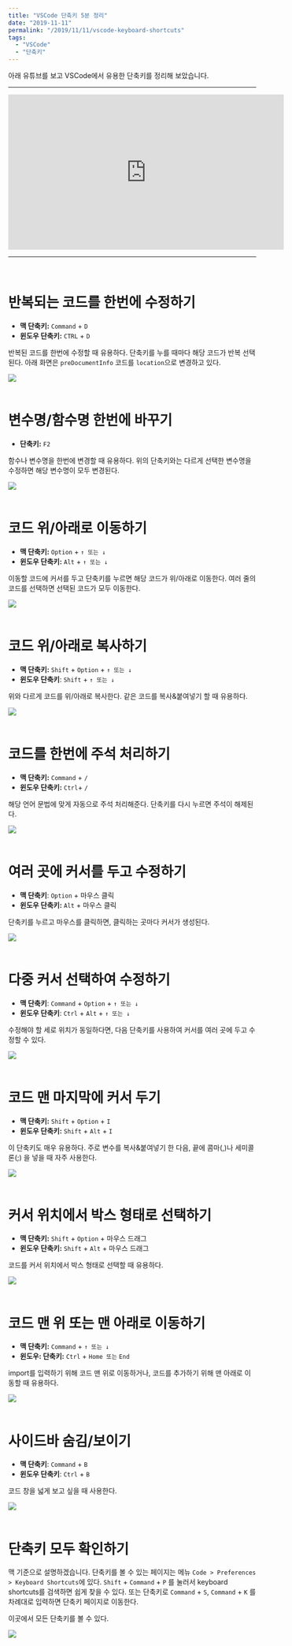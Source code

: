 ```yaml
---
title: "VSCode 단축키 5분 정리"
date: "2019-11-11"
permalink: "/2019/11/11/vscode-keyboard-shortcuts"
tags:
  - "VSCode"
  - "단축키"
---
```

아래 유튜브를 보고 VSCode에서 유용한 단축키를 정리해 보았습니다.

<hr />

<iframe width="560" height="315" src="https://www.youtube.com/embed/Wn7j5dfbJF4" frameborder="0" allow="accelerometer; autoplay; encrypted-media; gyroscope; picture-in-picture" allowfullscreen></iframe>

<hr /><br />

# 반복되는 코드를 한번에 수정하기

- **맥 단축키:** `Command` + `D`
- **윈도우 단축키:** `CTRL` + `D`

반복된 코드를 한번에 수정할 때 유용하다. 단축키를 누를 때마다 해당 코드가 반복 선택된다. 
아래 화면은 `preDocumentInfo` 코드를 `location`으로 변경하고 있다.

![](/images/2019-11-11/2019-11-11_21-20-36-054e4de3-3fa7-42ec-bc11-2068d918e301.2019-11-11_21_24_04.gif)<br/><br/>

# 변수명/함수명 한번에 바꾸기

- **단축키:** `F2`

함수나 변수명을 한번에 변경할 때 유용하다. 위의 단축키와는 다르게 선택한 변수명을 수정하면 해당 변수명이 모두 변경된다.

![](/images/2019-11-11/2019-11-11_22-05-56-b6bbf364-14a5-41a2-a9b2-1c8789c6050b.2019-11-11_22_07_04.gif)<br/><br/>

# 코드 위/아래로 이동하기

- **맥 단축키:** `Option` + `↑ 또는 ↓`
- **윈도우 단축키:** `Alt` + `↑ 또는 ↓`

이동할 코드에 커서를 두고 단축키를 누르면 해당 코드가 위/아래로 이동한다. 여러 줄의 코드를 선택하면 선택된 코드가 모두 이동한다.

![](/images/2019-11-11/2019-11-11_21-28-57-90dbf9cb-0c06-4bde-b3c2-09d328cfca77.2019-11-11_21_29_38.gif)<br/><br/>

# 코드 위/아래로 복사하기

- **맥 단축키:** `Shift` + `Option` + `↑ 또는 ↓`
- **윈도우 단축키**: `Shift` + `↑ 또는 ↓`

위와 다르게 코드를 위/아래로 복사한다. 같은 코드를 복사&붙여넣기 할 때 유용하다.

![](/images/2019-11-11/2019-11-11_21-34-04-aa0e21ea-4029-4240-b7ee-9f60f5678842.2019-11-11_21_35_02.gif)<br/><br/>

# 코드를 한번에 주석 처리하기

- **맥 단축키:** `Command` + `/`
- **윈도우 단축키:**  `Ctrl`+ `/`

해당 언어 문법에 맞게 자동으로 주석 처리해준다. 단축키를 다시 누르면 주석이 해제된다.

![](/images/2019-11-11/2019-11-11_21-37-18-5312fdd1-baec-424d-9dae-f6ffe1b4e373.2019-11-11_21_37_56.gif)<br/><br/>

# 여러 곳에 커서를 두고 수정하기

- **맥 단축키**: `Option` + 마우스 클릭
- **윈도우 단축키:** `Alt` + 마우스 클릭

단축키를 누르고 마우스를 클릭하면, 클릭하는 곳마다 커서가 생성된다.

![](/images/2019-11-11/2019-11-11_21-24-45-b15a8623-c8ad-46cc-a0a9-b7e398e4a5e2.2019-11-11_21_26_04.2019-11-11_21_30_30.gif)<br/><br/>

# 다중 커서 선택하여 수정하기

- **맥 단축키**: `Command` + `Option` +  `↑ 또는 ↓`
- **윈도우 단축키**: `Ctrl` + `Alt` +  `↑ 또는 ↓`

수정해야 할 세로 위치가 동일하다면, 다음 단축키를 사용하여 커서를 여러 곳에 두고 수정할 수 있다. 

![](/images/2019-11-11/2019-11-11_21-54-14-326c1765-899c-49ad-80d1-86180f6a8c83.2019-11-11_21_54_52.gif)<br/><br/>

# 코드 맨 마지막에 커서 두기

- **맥 단축키:** `Shift` + `Option` + `I`
- **윈도우 단축키:**  `Shift` + `Alt` + `I`

이 단축키도 매우 유용하다. 주로 변수를  복사&붙여넣기 한 다음, 끝에 콤마(,)나 세미콜론(;) 을 넣을 때 자주 사용한다.

![](/images/2019-11-11/2019-11-11_21-41-33-3c41af30-73a5-4118-b944-a94490cab7f0.2019-11-11_21_42_56.gif)<br/><br/>

 

# 커서 위치에서 박스 형태로 선택하기

- **맥 단축키:** `Shift` + `Option` + 마우스 드래그
- **윈도우 단축키:**  `Shift` + `Alt` + 마우스 드래그

코드를 커서 위치에서 박스 형태로 선택할 때 유용하다.

![](/images/2019-11-11/2019-11-11_21-49-17-2d248ceb-4fd7-4ae7-aec5-c1ba9b48ba19.2019-11-11_21_49_58.gif)<br/><br/>

# 코드 맨 위 또는 맨 아래로 이동하기

- **맥 단축키:** `Command`  +  `↑ 또는 ↓`
- **윈도우: 단축키:** `Ctrl`  +  `Home 또는` `End`

import를 입력하기 위해 코드 맨 위로 이동하거나, 코드를 추가하기 위해 맨 아래로 이동할 때 유용하다.

![](/images/2019-11-11/2019-11-11_21-55-52-3479736c-9f43-4963-8ebd-36e8eb918f1a.2019-11-11_21_56_31.gif)<br/><br/>

# 사이드바 숨김/보이기

- **맥 단축키**: `Command` + `B`
- **윈도우 단축키**: `Ctrl` + `B`

코드 창을 넓게 보고 싶을 때 사용한다.

![](/images/2019-11-11/2019-11-11_22-09-40-fc5dbfc4-5c55-4851-a602-a9b8479b168d.2019-11-11_22_10_26.gif)<br/><br/>

# 단축키 모두 확인하기

맥 기준으로 설명하겠습니다. 
단축키를 볼 수 있는 페이지는 메뉴 `Code > Preferences > Keyboard Shortcuts`에 있다. `Shift` + `Command` + `P` 를 눌러서 keyboard shortcuts를 검색하면 쉽게 찾을 수 있다. 또는 단축키로 `Command` + `S`,  `Command` + `K` 를 차례대로 입력하면 단축키 페이지로 이동한다.  

이곳에서 모든 단축키를 볼 수 있다.

![](/images/2019-11-11/2019-11-11_22-22-13-84745d92-d37e-431c-b672-7f06e2da967a.2019-11-11_22_23_01.gif)<br/><br/>